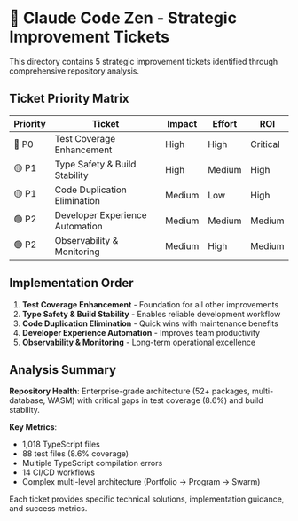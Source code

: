 # 🎯 Claude Code Zen - Strategic Improvement Tickets

This directory contains 5 strategic improvement tickets identified through comprehensive repository analysis.

## Ticket Priority Matrix

| Priority | Ticket | Impact | Effort | ROI |
|----------|--------|---------|--------|-----|
| 🔴 P0 | Test Coverage Enhancement | High | High | Critical |
| 🟡 P1 | Type Safety & Build Stability | High | Medium | High |
| 🟡 P1 | Code Duplication Elimination | Medium | Low | High |
| 🟢 P2 | Developer Experience Automation | Medium | Medium | Medium |
| 🟢 P2 | Observability & Monitoring | Medium | High | Medium |

## Implementation Order

1. **Test Coverage Enhancement** - Foundation for all other improvements
2. **Type Safety & Build Stability** - Enables reliable development workflow
3. **Code Duplication Elimination** - Quick wins with maintenance benefits
4. **Developer Experience Automation** - Improves team productivity
5. **Observability & Monitoring** - Long-term operational excellence

## Analysis Summary

**Repository Health**: Enterprise-grade architecture (52+ packages, multi-database, WASM) with critical gaps in test coverage (8.6%) and build stability.

**Key Metrics**:
- 1,018 TypeScript files
- 88 test files (8.6% coverage)
- Multiple TypeScript compilation errors
- 14 CI/CD workflows
- Complex multi-level architecture (Portfolio → Program → Swarm)

Each ticket provides specific technical solutions, implementation guidance, and success metrics.